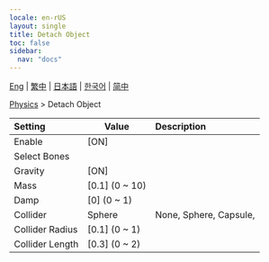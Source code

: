 ```yaml
---
locale: en-rUS
layout: single
title: Detach Object
toc: false
sidebar:
  nav: "docs"
---
```

[Eng](/dancexr/menu/2025.4/actor/detach_object) | [繁中](/tw/dancexr/menu/2025.4/actor/detach_object) | [日本語](/jp/dancexr/menu/2025.4/actor/detach_object) | [한국어](/kr/dancexr/menu/2025.4/actor/detach_object) | [简中](/zh/dancexr/menu/2025.4/actor/detach_object)

[Physics](../menu#Physics) > Detach Object



| Setting | Value | Description |
| :--- | --- | :--- |
|<nobr>Enable</nobr>| [ON] | 
|<nobr>Select Bones</nobr>|| 
|<nobr>Gravity</nobr>| [ON] | 
|<nobr>Mass</nobr>| [0.1] (0 ~ 10) | 
|<nobr>Damp</nobr>| [0] (0 ~ 1) | 
|<nobr>Collider</nobr>| Sphere | None, Sphere, Capsule, 
|<nobr>Collider Radius</nobr>| [0.1] (0 ~ 1) | 
|<nobr>Collider Length</nobr>| [0.3] (0 ~ 2) | 
